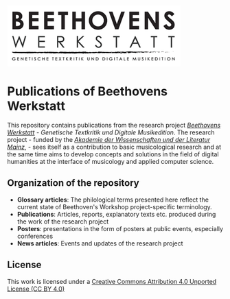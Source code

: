 <img src="./.github/images/bw_logo.png" width="80%">

# Publications of Beethovens Werkstatt

This repository contains publications from the research project _[Beethovens Werkstatt] - Genetische Textkritik und Digitale Musikedition_. 
The research project - funded by the _[Akademie der Wissenschaften und der Literatur Mainz]_, - sees itself as a contribution to basic musicological research and at the same time aims to develop concepts and solutions in the field of digital humanities at the interface of musicology and applied computer science.

## Organization of the repository

* **Glossary articles**: The philological terms presented here reflect the current state of Beethoven's Workshop project-specific terminology.
* **Publications**: Articles, reports, explanatory texts etc. produced during the work of the research project
* **Posters**: presentations in the form of posters at public events, especially conferences
* **News articles**: Events and updates of the research project

## License

This work is licensed under a [Creative Commons Attribution 4.0 Unported License (CC BY 4.0)]

[Beethovens Werkstatt]: https://beethovens-werkstatt.de/
[Akademie der Wissenschaften und der Literatur Mainz]: https://www.adwmainz.de/startseite.html
[Creative Commons Attribution 4.0 Unported License (CC BY 4.0)]: https://creativecommons.org/licenses/by/4.0/
